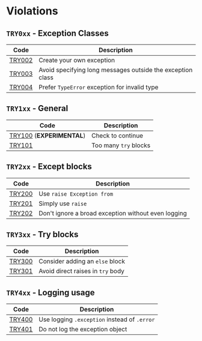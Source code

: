# Violations

## `TRY0xx` - Exception Classes


| Code              | Description                                                |
| ----------------- | ---------------------------------------------------------- |
| [TRY002](TRY002.md) | Create your own exception                                  |
| [TRY003](TRY003.md) | Avoid specifying long messages outside the exception class |
| [TRY004](TRY004.md) | Prefer `TypeError` exception for invalid type              |

## `TRY1xx` - General


| Code                                 | Description           |
| ------------------------------------ | --------------------- |
| [TRY100](TRY100.md) (**EXPERIMENTAL**) | Check to continue     |
| [TRY101](TRY101.md)                    | Too many `try` blocks |

## `TRY2xx` - Except blocks


| Code              | Description                                         |
| ----------------- | --------------------------------------------------- |
| [TRY200](TRY200.md) | Use `raise Exception from`                          |
| [TRY201](TRY201.md) | Simply use `raise`                                  |
| [TRY202](TRY202.md) | Don't ignore a broad exception without even logging |

## `TRY3xx` - Try blocks


| Code              | Description                       |
| ----------------- | --------------------------------- |
| [TRY300](TRY300.md) | Consider adding an `else` block   |
| [TRY301](TRY301.md) | Avoid direct raises in `try` body |

## `TRY4xx` - Logging usage


| Code              | Description                                  |
| ----------------- | -------------------------------------------- |
| [TRY400](TRY400.md) | Use logging `.exception` instead of `.error` |
| [TRY401](TRY401.md) | Do not log the exception object              |
